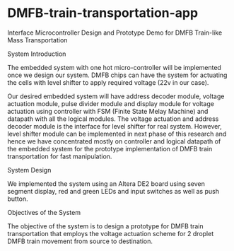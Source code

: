 # DMFB-train-transportation-app
Interface Microcontroller Design and Prototype Demo for DMFB Train-like Mass Transportation

System Introduction

The embedded system with one hot micro-controller will be implemented once we design our system. DMFB chips can have the system for actuating the cells with level shifter to apply required voltage (22v in our case). 

Our desired embedded system will have address decoder module, voltage actuation module, pulse divider module and display module for voltage actuation using controller with FSM (Finite State Melay Machine) and datapath with all the logical modules. The voltage actuation and address decoder module is the interface for level shifter for real system. However, level shifter module can be implemented in next phase of this research and hence we have concentrated mostly on controller and logical datapath of the embedded system for the prototype implementation of  DMFB train transportation for fast manipulation.

System Design

We implemented the system using an Altera DE2 board using seven segment display, red and green LEDs and input switches as well as push button.

Objectives of the System

The objective of the system is to design a prototype for DMFB train transportation that employs the voltage actuation scheme for 2 droplet DMFB train movement from source to destination.
